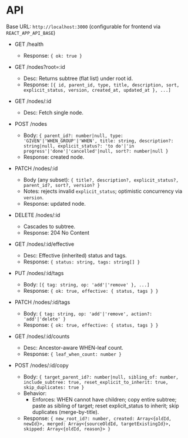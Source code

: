 # API

Base URL: `http://localhost:3000` (configurable for frontend via `REACT_APP_API_BASE`)

- GET /health
  - Response: `{ ok: true }`

- GET /nodes?root=:id
  - Desc: Returns subtree (flat list) under root id.
  - Response: `[{ id, parent_id, type, title, description, sort, explicit_status, version, created_at, updated_at }, ...]`

- GET /nodes/:id
  - Desc: Fetch single node.

- POST /nodes
  - Body: `{ parent_id?: number|null, type: 'GIVEN'|'WHEN_GROUP'|'WHEN', title: string, description?: string|null, explicit_status?: 'to do'|'in progress'|'done'|'cancelled'|null, sort?: number|null }`
  - Response: created node.

- PATCH /nodes/:id
  - Body (any subset): `{ title?, description?, explicit_status?, parent_id?, sort?, version? }`
  - Notes: rejects invalid `explicit_status`; optimistic concurrency via `version`.
  - Response: updated node.

- DELETE /nodes/:id
  - Cascades to subtree.
  - Response: 204 No Content

- GET /nodes/:id/effective
  - Desc: Effective (inherited) status and tags.
  - Response: `{ status: string, tags: string[] }`

- PUT /nodes/:id/tags
  - Body: `[{ tag: string, op: 'add'|'remove' }, ...]`
  - Response: `{ ok: true, effective: { status, tags } }`

- PATCH /nodes/:id/tags
  - Body: `{ tag: string, op: 'add'|'remove', action?: 'add'|'delete' }`
  - Response: `{ ok: true, effective: { status, tags } }`

- GET /nodes/:id/counts
  - Desc: Ancestor-aware WHEN-leaf count.
  - Response: `{ leaf_when_count: number }`

- POST /nodes/:id/copy
  - Body: `{ target_parent_id?: number|null, sibling_of: number, include_subtree: true, reset_explicit_to_inherit: true, skip_duplicates: true }`
  - Behavior:
    - Enforces: WHEN cannot have children; copy entire subtree; paste as sibling of target; reset explicit_status to inherit; skip duplicates (merge-by-title).
  - Response: `{ new_root_id?: number, created: Array<{oldId, newId}>, merged: Array<{sourceOldId, targetExistingId}>, skipped: Array<{oldId, reason}> }`
